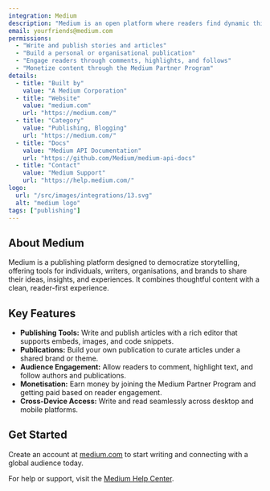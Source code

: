 ```yaml
---
integration: Medium
description: "Medium is an open platform where readers find dynamic thinking and where writers share bold, original ideas with a wide audience."
email: yourfriends@medium.com
permissions:
  - "Write and publish stories and articles"
  - "Build a personal or organisational publication"
  - "Engage readers through comments, highlights, and follows"
  - "Monetize content through the Medium Partner Program"
details:
  - title: "Built by"
    value: "A Medium Corporation"
  - title: "Website"
    value: "medium.com"
    url: "https://medium.com/"
  - title: "Category"
    value: "Publishing, Blogging"
    url: "https://medium.com/"
  - title: "Docs"
    value: "Medium API Documentation"
    url: "https://github.com/Medium/medium-api-docs"
  - title: "Contact"
    value: "Medium Support"
    url: "https://help.medium.com/"
logo:
  url: "/src/images/integrations/13.svg"
  alt: "medium logo"
tags: ["publishing"]
---
```

## About Medium

Medium is a publishing platform designed to democratize storytelling, offering tools for individuals, writers, organisations, and brands to share their ideas, insights, and experiences. It combines thoughtful content with a clean, reader-first experience.

## Key Features

- **Publishing Tools:** Write and publish articles with a rich editor that supports embeds, images, and code snippets.
- **Publications:** Build your own publication to curate articles under a shared brand or theme.
- **Audience Engagement:** Allow readers to comment, highlight text, and follow authors and publications.
- **Monetisation:** Earn money by joining the Medium Partner Program and getting paid based on reader engagement.
- **Cross-Device Access:** Write and read seamlessly across desktop and mobile platforms.

## Get Started

Create an account at [medium.com](https://medium.com/) to start writing and connecting with a global audience today.

For help or support, visit the [Medium Help Center](https://help.medium.com/).
